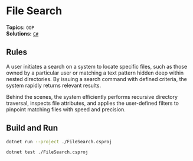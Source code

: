 # File Search

**Topics:** `OOP`  
**Solutions:** [`C#`](../../src/csharp/oop/FileSearch)  

## Rules

A user initiates a search on a system to locate specific files, such as those owned by a particular user or matching
a text pattern hidden deep within nested directories. By issuing a search command with defined criteria, the system
rapidly returns relevant results.

Behind the scenes, the system efficiently performs recursive directory traversal, inspects file attributes, and applies
the user-defined filters to pinpoint matching files with speed and precision.

## Build and Run

``` bash
dotnet run --project ./FileSearch.csproj
```

``` bash
dotnet test ./FileSearch.csproj
```
